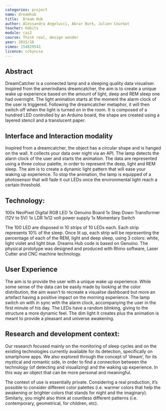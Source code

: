 ```yaml
---
categories: project
name: dreamhub
title:  Dream Hub
author: Alessandra Angelucci, Abrar Burk, Julien Courbat 
teacher: Habits
module: cas2
course: Think real, design wonder
year: 2015/16
vimeo: 154829541
licence: ccbyncsa
---
```

## Abstract
DreamCatcher is a connected lamp and a sleeping quality data visualiser. Inspired from the amerindians dreamcatcher, the aim is to create a unique wake up experience based on the amount of light, deep and REM sleep one had overnight. The light animation starts at the moment the alarm clock of the user is triggered. Following the dreamcatcher metaphor, it will then switch off when the light is turned on in the room.
It is composed of a hundred LED controlled by an Arduino board, the shape are created using a layered stencil and a translucent paper. 


## Interface and Interaction modality 
Inspired from a dreamcatcher, the object has a circular shape and is hanged on the wall. It collects your data over night via an API. The lamp detects the alarm clock of the user and starts the animation. The data are represented using a three colour palette, in order to represent the deep, light and REM sleep. The aim is to create a dynamic light pattern that will ease your waking up experience. To stop the animation, the lamp is equipped of a photosensor that will fade it out LEDs once the environmental light reach a certain threshold. 


## Technology:
100x NeoPixel Digital RGB LED
1x Genuino Board 
1x Step Down Transformer (12V to 5V)
1x LDR
1x12 volt power supply 
1x Momentary Switch

The 100 LED are disposed in 10 strips of 10 LEDs each. Each strip represents 10% of the sleep. Once lit up, each strip will be representing the percentage of each of the REM, light and deep sleep, using 3 colors: white, light violet and light blue.
Dreams Hub code is based on Genuino. The physical prototype was designed and produced with Rhino software, Laser Cutter and CNC machine technology.


## User Experience 
The aim is to provide the user with a unique wake up experience. While some sense of the data can be easily made by looking at the color distribution, the aim wasn’t to recreate a visualise dashboard but more an artefact having a positive impact on the morning experience.
The lamp switch on with in sync with the alarm clock, accompanying the user in the first minute of his day. The LEDs have a random blinking, giving to the structure a more dynamic feel. The dim light it creates plus the animation is meant to provide a pleasant and universe awakening. 


## Research and development context:

Our research focused mainly on the monitoring of sleep cycles and on the existing technologies currently available for its detection, specifically on smartphone apps. We also explored through the concept of ‘dream’, for its mystical and romantic side, in order to find a connection between the technology (of detecting and visualizing) and the waking up experience. In this way an object that can be more personal and meaningful.

The context of use is essentially private. Considering a real production, it’s possible to consider different color palettes (i.e. warmer colors that help the awakening or brighter colors that stands for night and the imaginary). Similarly, you might also think at countless different patterns (i.e. contemporary, geometrical, for children, etc).